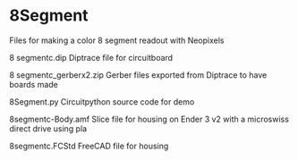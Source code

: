 # 8Segment
Files for making a color 8 segment readout with Neopixels

8 segmentc.dip           Diptrace file for circuitboard

8 segmentc_gerberx2.zip  Gerber files exported from Diptrace to have boards made

8Segment.py              Circuitpython source code for demo

8segmentc-Body.amf       Slice file for housing on Ender 3 v2 with a microswiss direct drive using pla

8segmentc.FCStd          FreeCAD file for housing
